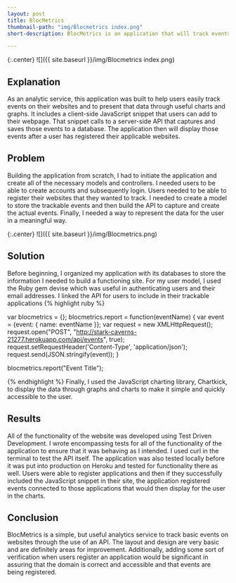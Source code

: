 ```yaml
---
layout: post
title: BlocMetrics
thumbnail-path: "img/Blocmetrics index.png"
short-description: BlocMetrics is an application that will track events on websites as an analytics service.

---
```


{:.center}
![]({{ site.baseurl }}/img/Blocmetrics index.png)

## Explanation

As an analytic service, this application was built to help users easily track events on their websites and to present that data through useful charts and graphs. It includes a client-side JavaScript snippet that users can add to their webpage. That snippet calls to a server-side API that captures and saves those events to a database. The application then will display those events after a user has registered their applicable websites.

## Problem

Building the application from scratch, I had to initiate the application and create all of the necessary models and controllers. I needed users to be able to create accounts and subsequently login. Users needed to be able to register their websites that they wanted to track. I needed to create a model to store the trackable events and then build the API to capture and create the actual events. Finally, I needed a way to represent the data for the user in a meaningful way.

{:.center}
![]({{ site.baseurl }}/img/Blocmetrics.png)

## Solution

Before beginning, I organized my application with its databases to store the information I needed to build a functioning site. For my user model, I used the Ruby gem devise which was useful in authenticating users and their email addresses. I linked the API for users to include in their trackable applications
{% highlight ruby %}

var blocmetrics = {};
  blocmetrics.report = function(eventName) {
   var event = {event: { name: eventName }};
   var request = new XMLHttpRequest();
   request.open("POST", "http://stark-caverns-21277.herokuapp.com/api/events", true);
   request.setRequestHeader('Content-Type', 'application/json');
   request.send(JSON.stringify(event));
 }

 blocmetrics.report("Event Title");

{% endhighlight %}
Finally, I used the JavaScript charting library, Chartkick, to display the data through graphs and charts to make it simple and quickly accessible to the user.


## Results

All of the functionality of the website was developed using Test Driven Development. I wrote encompassing tests for all of the functionality of the application to ensure that it was behaving as I intended. I used curl in the terminal to test the API itself. The application was also tested locally before it was put into production on Heroku and tested for functionality there as well. Users were able to register applications and then if they successfully included the JavaScript snippet in their site, the application registered events connected to those applications that would then display for the user in the charts.


## Conclusion

BlocMetrics is a simple, but useful analytics service to track basic events on websites through the use of an API. The layout and design are very basic and are definitely areas for improvement. Additionally, adding some sort of verification when users register an application would be significant in assuring that the domain is correct and accessible and that events are being registered.
